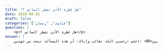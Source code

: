 ```yaml
---
title: "هل قطرة الأذن تفطر الصائم ؟"
date: 2010-08-01
draft: false
categories: ["فتاوى", "رمضان"]
question: |
    <p>هل قطرة الأذن تفطر الصائم ؟</p>
answer: |
    اعلم –رحمني الله تعالى وإياك- أن هذه المسألة تبحث من جهتين: <BR>الجهة الأولى : اختلف العلماء –رحمهم الله تعالى- قديماً في تقطير الدواء أو الماء أو الدهن في أذن الصائم على مذهبين : <BR>المذهب الأول : أن التقطير في الأذن يفطر الصائم ، وهو مذهب الحنفية في تقطير الدهن والدواء في الأذن ، واختلفوا في تقطير الماء في الأذن ، فالاتفاق عند الحنفية على الفطر بصب الدهن ، وعلى عدمه بدخول الماء ، والاختلاف في التصحيح في إدخاله ، والمالكية إذا وصل إلى الحلق ، والشافعية في الأصح عندهم ، والحنابلة إذا وصل إلى الدماغ . <BR>تعليلهم أن الأذن منفذ من المنافذ التي يصل عن طريقها إلى المعدة ، وأنه يصل إلى الدماغ فيحصل به التغذية . <BR> المذهب الثاني : أن التقطير في الأذن لا يفطر الصائم ، وهو مذهب الحنفية في الماء على التفصيل السابق في المذهب الأول ، والشافعية في الوجه الآخر قاله أبو علي السنجي والقاضي حسين والفوراني وصححه الغزالي . <BR>وتعليلهم أنه لا منفذ بين الأذن والجوف ، والأصل عدم الفطر . <BR>الجهة الثانية : أثبت علماء التشريح بالاعتماد على المشاهدة والتجربة أن الأذن ليس بينها وبين الجوف ولا الدماغ قناة ينفذ منها المائعات إلا إذا كانت طبلة الأذن منخرمة ، فإنه من الممكن أن يضع الإنسان في أذنه شيئاً فيصل إلى حلقة لأنه توجد قناة تصل من الأذن إلى الحلق. <BR>وعليه فالراجح أن قطرة الأذن غير مفطرة إذا كانت طبلة الأذن غير منخرقة لأنه قد ثبت أنه لا يوجد منفذ من الأذن إلى الحلق ، وهو ما رجحه أصحاب المذهب الثاني ، وكذلك ينبغي أن يكون هذا القول للمذهب الأول لأن تعليله أن الأذن منفذ إلى الجوف والطب الحديث ينفي ذلك . <BR>أما إذا كانت طبلة الأذن منخرقة ووجد طعم الدواء في حلقه فإن الأطباء يقولون : إنه يوجد منفذ من الأذن إلى الحلق ، والبحث حينئذ كالبحث في قطرة الأنف وغيرها هل هذا الذي يصل إلى الحلق كثير يحصل به الفطر أو هو قليل معفو عنه ؟  <BR>والذي يظهر –والله أعلم- أن عليه أن يمج ما في فمه وحلقه ، ولا يعود إلى استخدام قطرة الأذن في نهار رمضان ، إلا في حالة الاضطرار إليها ، وعليه أن يتأكد من سلامة طبلة الأذن لديه . والله أعلم. <BR>وقد ذهب مجمع الفقه الإسلامي المنعقد في دورته العاشرة عام 1418هـ إلى أن قطرة الأذن لا تفطر إذا كانت الأذن سليمة بعكس منزوعة الطبلة . <BR> ينظر : مراقي الفلاح وحاشية الطحطاوي عليه ص (368) ، والدر المختار ورد المحتار عليه (2/98) ، وتبيين الحقائق (1/329) ، والهداية وشروحها (2/266 و 267) ، وبدائع الصنائع (2/93) ، والبحر الرائق (2/299) ، والفتاوى الهندية (1/204)  وجواهر الإكليل (1/149) ، والقوانين الفقهية ص (80) ، والشرح الكبير للدردير بحاشية الدسوقي عليه (1/524) ، والمدونة (1/269) ، ومواهب الجليل (2/425) والمجموع (6/320) ، وشرح المحلي على المنهاج (2/56) ، ومغني المحتاج (2/156) ، ونهاية المحتاج (3/167) ،وحاشيتا قليوبي وعميرة (2/71) ، والوجيز (1/101) وكشاف القناع (2/318) ، والفروع (3/46) ، وشرح المنتهى (1/481) والمجموع  (6/315) ، وشرح الرافعي (6/367 – 369)  والمفطرات في مجال التداوي ، للدكتور البار ، ص (14) ، (36) ، (43) ، ومجلة المجمع عدد (10) ، وقرارات وتوصيات مجمع الفقه الإسلامي (1/152) .
---
```


